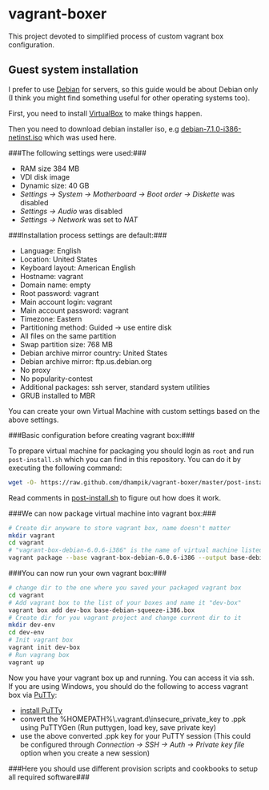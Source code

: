 vagrant-boxer
=============

This project devoted to simplified process of custom vagrant box configuration.

Guest system installation
-------------------------

I prefer to use [Debian](http://debian.org/ "Visit Debian website") for servers, so this guide would be about Debian only (I think you might find something useful for other operating systems too).

First, you need to install [VirtualBox](https://www.virtualbox.org/ "Visit virtualbox website") to make things happen.

Then you need to download debian installer iso, e.g [debian-7.1.0-i386-netinst.iso](http://cdimage.debian.org/debian-cd/7.1.0/i386/iso-cd/debian-7.1.0-i386-netinst.iso "Download netinst debian iso") which was used here.

###The following settings were used:###
- RAM size 384 MB
- VDI disk image
- Dynamic size: 40 GB
- *Settings &rarr; System &rarr; Motherboard &rarr; Boot order &rarr; Diskette* was disabled
- *Settings &rarr; Audio* was disabled
- *Settings &rarr; Network* was set to *NAT*

###Installation process settings are default:###
- Language: English
- Location: United States
- Keyboard layout: American English
- Hostname: vagrant
- Domain name: empty
- Root password: vagrant
- Main account login: vagrant
- Main account password: vagrant
- Timezone: Eastern
- Partitioning method: Guided &rarr; use entire disk
- All files on the same partition
- Swap partition size: 768 MB
- Debian archive mirror country: United States
- Debian archive mirror: ftp.us.debian.org
- No proxy
- No popularity-contest
- Additional packages: ssh server, standard system utilities
- GRUB installed to MBR

You can create your own Virtual Machine with custom settings based on the above settings.

###Basic configuration before creating vagrant box:###

To prepare virtual machine for packaging you should login as `root` and run `post-install.sh` which you can find in this repository.
You can do it by executing the following command:
```bash
wget -O- https://raw.github.com/dhampik/vagrant-boxer/master/post-install.sh | bash
```

Read comments in [post-install.sh](https://github.com/dhampik/vagrant-boxer/blob/master/post-install.sh "View post-install.sh source code") to figure out how does it work.

###We can now package virtual machine into vagrant box:###
```bash
# Create dir anyware to store vagrant box, name doesn't matter
mkdir vagrant
cd vagrant
# "vagrant-box-debian-6.0.6-i386" is the name of virtual machine listed in virtualbox manager
vagrant package --base vagrant-box-debian-6.0.6-i386 --output base-debian-squeeze-i386.box
```

###You can now run your own vagrant box:###
```bash
# change dir to the one where you saved your packaged vagrant box
cd vagrant
# Add vagrant box to the list of your boxes and name it "dev-box"
vagrant box add dev-box base-debian-squeeze-i386.box
# Create dir for you vagrant project and change current dir to it
mkdir dev-env
cd dev-env
# Init vagrant box
vagrant init dev-box
# Run vagrang box
vagrant up
```

Now you have your vagrant box up and running. You can access it via ssh.
If you are using Windows, you should do the following to access vagrant box via [PuTTy](http://www.chiark.greenend.org.uk/~sgtatham/putty/download.html "Go to PuTTy download page"):
- [install PuTTy](http://www.chiark.greenend.org.uk/~sgtatham/putty/download.html "Go to PuTTy download page")
- convert the %HOMEPATH%\\.vagrant.d\insecure_private_key to .ppk using PuTTYGen (Run puttygen, load key, save private key)
- use the above converted .ppk key for your PuTTY session (This could be configured through *Connection &rarr; SSH &rarr; Auth &rarr; Private key file* option when you create a new session)

###Here you should use different provision scripts and cookbooks to setup all required software###
